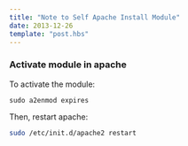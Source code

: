 ```yaml
---
title: "Note to Self Apache Install Module"
date: 2013-12-26
template: "post.hbs"
---
```


### Activate module in apache

To activate the module:

```terminal
sudo a2enmod expires
```

Then, restart apache:

```bash
sudo /etc/init.d/apache2 restart
```